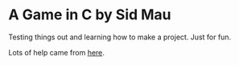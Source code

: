 # A Game in C by Sid Mau

Testing things out and learning how to make a project. Just for fun.

Lots of help came from [here](https://github.com/hecrj/zelda).
